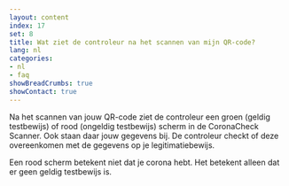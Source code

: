 ```yaml
---
layout: content
index: 17
set: 8
title: Wat ziet de controleur na het scannen van mijn QR-code?
lang: nl
categories:
- nl
- faq
showBreadCrumbs: true
showContact: true
---
```

Na het scannen van jouw QR-code ziet de controleur een groen (geldig testbewijs) of rood (ongeldig testbewijs) scherm in de CoronaCheck Scanner. 
Ook staan daar jouw gegevens bij. De controleur checkt of deze overeenkomen met de gegevens op je legitimatiebewijs. 

Een rood scherm betekent niet dat je corona hebt. Het betekent alleen dat er geen geldig testbewijs is.

